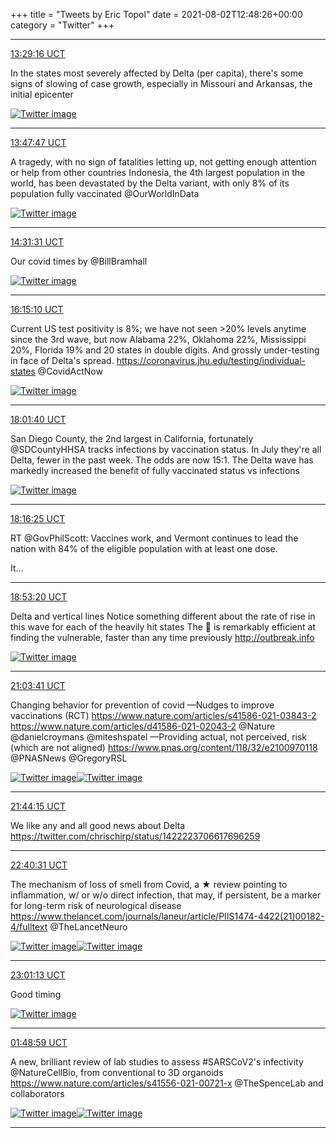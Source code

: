 +++
title = "Tweets by Eric Topol" 
date = 2021-08-02T12:48:26+00:00
category = "Twitter"
+++


---

<a href="https://twitter.com/erictopol/status/1422187747402391553" target="_blank" rel="noreferer">13:29:16 UCT</a>

In the states most severely affected by Delta (per capita), there's some signs of slowing of case growth, especially in Missouri and Arkansas, the initial epicenter 

<a href="E7yfo7uVIAEcedj.jpg"  ><img src="E7yfo7uVIAEcedj.jpg" alt="Twitter image" ></img></a>

---

<a href="https://twitter.com/erictopol/status/1422192406548545538" target="_blank" rel="noreferer">13:47:47 UCT</a>

A tragedy, with no sign of fatalities letting up, not getting enough attention or help from other countries
Indonesia, the 4th largest population in the world, has been devastated by the Delta variant, with only 8% of its population fully vaccinated
@OurWorldInData 

<a href="E7yjGGXVEAEpoLD.jpg"  ><img src="E7yjGGXVEAEpoLD.jpg" alt="Twitter image" ></img></a>

---

<a href="https://twitter.com/erictopol/status/1422203412821671937" target="_blank" rel="noreferer">14:31:31 UCT</a>

Our covid times
by @BillBramhall 

<a href="E7yubtbUUAATVt-.jpg"  ><img src="E7yubtbUUAATVt-.jpg" alt="Twitter image" ></img></a>

---

<a href="https://twitter.com/erictopol/status/1422229497525407747" target="_blank" rel="noreferer">16:15:10 UCT</a>

Current US test positivity is 8%; we have not seen &gt;20% levels anytime since the 3rd wave, but now Alabama 22%, Oklahoma 22%, Mississippi 20%, Florida 19% and 20 states in double digits. And grossly under-testing in face of Delta's spread.
https://coronavirus.jhu.edu/testing/individual-states
@CovidActNow 

<a href="E7zFp_7VEAE0Cwo.jpg"  ><img src="E7zFp_7VEAE0Cwo.jpg" alt="Twitter image" ></img></a>

---

<a href="https://twitter.com/erictopol/status/1422256298595282944" target="_blank" rel="noreferer">18:01:40 UCT</a>

San Diego County, the 2nd largest in California, fortunately @SDCountyHHSA tracks infections by vaccination status. In July they're all Delta, fewer in the past week. The odds are now 15:1. The Delta wave has markedly increased the benefit of fully vaccinated status vs infections 

<a href="E7zdxG_VcAMspWZ.jpg"  ><img src="E7zdxG_VcAMspWZ.jpg" alt="Twitter image" ></img></a>

---

<a href="https://twitter.com/erictopol/status/1422260012022304768" target="_blank" rel="noreferer">18:16:25 UCT</a>

RT @GovPhilScott: Vaccines work, and Vermont continues to lead the nation with 84% of the eligible population with at least one dose. 

It…



---

<a href="https://twitter.com/erictopol/status/1422269301931724810" target="_blank" rel="noreferer">18:53:20 UCT</a>

Delta and vertical lines
Notice something different about the rate of rise in this wave for each of the heavily hit states
The 🦠 is remarkably efficient at finding the vulnerable, faster than any time previously
http://outbreak.info 

<a href="E7zqQ2vVkAEfTTJ.jpg"  ><img src="E7zqQ2vVkAEfTTJ.jpg" alt="Twitter image" ></img></a>

---

<a href="https://twitter.com/erictopol/status/1422302105642012672" target="_blank" rel="noreferer">21:03:41 UCT</a>

Changing behavior for prevention of covid
—Nudges to improve vaccinations (RCT)
https://www.nature.com/articles/s41586-021-03843-2
https://www.nature.com/articles/d41586-021-02043-2 @Nature  @danielcroymans @miteshspatel 
—Providing actual, not perceived, risk (which are not aligned)
https://www.pnas.org/content/118/32/e2100970118 @PNASNews @GregoryRSL 

<a href="E70F77lVEB4tlEH.jpg"  ><img src="E70F77lVEB4tlEH.jpg" alt="Twitter image" ></img></a><a href="E70Gl35VEBA1Zbw.jpg"  ><img src="E70Gl35VEBA1Zbw.jpg" alt="Twitter image" ></img></a>

---

<a href="https://twitter.com/erictopol/status/1422312312216555521" target="_blank" rel="noreferer">21:44:15 UCT</a>

We like any and all good news about Delta https://twitter.com/chrischirp/status/1422223706617696259



---

<a href="https://twitter.com/erictopol/status/1422326474581831687" target="_blank" rel="noreferer">22:40:31 UCT</a>

The mechanism of loss of smell from Covid, a ★ review pointing to inflammation, w/ or w/o direct infection, that may, if persistent, be a marker for long-term risk of neurological disease
https://www.thelancet.com/journals/laneur/article/PIIS1474-4422(21)00182-4/fulltext @TheLancetNeuro 

<a href="E70c7OiVcC4B7MW.jpg"  ><img src="E70c7OiVcC4B7MW.jpg" alt="Twitter image" ></img></a><a href="E70dvpGVcAYn5UE.jpg"  ><img src="E70dvpGVcAYn5UE.jpg" alt="Twitter image" ></img></a>

---

<a href="https://twitter.com/erictopol/status/1422331684372901888" target="_blank" rel="noreferer">23:01:13 UCT</a>

Good timing 

<a href="E70jE-QVoAA8nOF.jpg"  ><img src="E70jE-QVoAA8nOF.jpg" alt="Twitter image" ></img></a>

---

<a href="https://twitter.com/erictopol/status/1422373901380636673" target="_blank" rel="noreferer">01:48:59 UCT</a>

A new, brilliant review of lab studies to assess #SARSCoV2's  infectivity @NatureCellBio, from conventional to  3D organoids https://www.nature.com/articles/s41556-021-00721-x
@TheSpenceLab and collaborators 

<a href="E71IJPOVEAITXjI.jpg"  ><img src="E71IJPOVEAITXjI.jpg" alt="Twitter image" ></img></a><a href="E71IFCMVoAMLfKt.jpg"  ><img src="E71IFCMVoAMLfKt.jpg" alt="Twitter image" ></img></a>

---